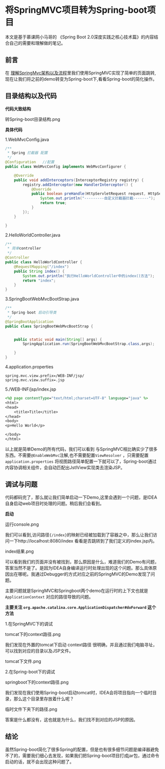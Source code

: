 # 将SpringMVC项目转为Spring-boot项目

本文是基于慕课网小马哥的 《Spring Boot 2.0深度实践之核心技术篇》的内容结合自己的需要和理解做的笔记。

## 前言

在 [理解SpringMvc架构以及流程](https://www.jianshu.com/p/6433a07f909c)里我们使用SpringMVC实现了简单的页面跳转,现在让我们将之前的demo转变为Spring-boot下,看看Spring-boot的简化操作。

## 目录结构以及代码

**代码大致结构**

转Spring-boot目录结构.png



**具体代码**

1.WebMvcConfig.java

```java
/**
 * Spring 拦截器 配置
 */
@Configuration   //配置
public class WebMvcConfig implements WebMvcConfigurer {

    @Override
    public void addInterceptors(InterceptorRegistry registry) {
        registry.addInterceptor(new HandlerInterceptor() {
            @Override
            public boolean preHandle(HttpServletRequest request, HttpServletResponse response, Object handler) throws Exception {
                System.out.println("---------自定义拦截器拦截-------");
                return true;
            }
        });
    }

}
```



2.HelloWorldController.java

```java
/**
 * 简单controller
 */
@Controller
public class HelloWorldController {
    @RequestMapping("/index")
    public String index() {
        System.out.println("执行HelloWorldController中的index()方法");
        return "index";
    }
}
```



3.SpringBootWebMvcBootStrap.java

```java
/**
 * Spring-boot 启动引导类
 */
@SpringBootApplication
public class SpringBootWebMvcBootStrap {


    public static void main(String[] args) {
        SpringApplication.run(SpringBootWebMvcBootStrap.class,args);

    }
}
```



4.application.properties

```properties
spring.mvc.view.prefix=/WEB-INF/jsp/
spring.mvc.view.suffix=.jsp
```



5./WEB-INF/jsp/index.jsp

```jsp
<%@ page contentType="text/html;charset=UTF-8" language="java" %>
<html>
<head>
    <title>Title</title>
</head>
<body>
<p>Hello World</p>

</body>
</html>
```



以上就是简单Demo的所有代码，我们可以看到 与SpringMVC相比确实少了很多东西。不需要`@EnableWebMvc`注解,也不需要配置`ViewResolver` ，只需要配置`application.properties` 将视图路径简单配置一下就可以了，Spring-boot通过内容协调相关组件，会自动匹配出JstlView实现类去渲染JSP。



## 调试与问题

代码都码完了，那么就让我们简单启动一下Demo,这里会遇到一个问题，是IDEA自身启动web项目时处理的问题。稍后我们会看到。

**启动**

运行console.png



我们可以看到,访问路径`{/index}`的映射已经被加载到了容器之中，那么让我们访问一下http://localhost:8080/index 看看是否跳转到了我们定义的index.jsp内。

index结果.png



可以看到我们的页面并没有被找到，那么原因是什么，难道我们的Demo有问题，答案当然不是了。是因为IDEA自身编译运行时处理出现的这个问题。那么具体原因出在哪呢。我通过Debugger的方式对应之前的SpringMVC的Demo发现了问题。

主要问题就是SpringMVC和Springboot两个demo在运行时的上下文也就是 `ApplicationContext` 对应的路径导致的问题。

**主要关注 `org.apache.catalina.core.ApplicationDispatcher#doForward` 这个方法**

1.在SpringMVC下的调试

tomcat下的context路径.png

我们发现在外置的tomcat下启动 context路径 很明确，并且通过我们电脑寻址，可以找到对应的目录以及JSP文件。

tomcat下文件.png



2.在Spring-boot下的调试

springboot下的context路径.png



我们发现在我们使用Spring-boot启动tomcat时，IDEA会将项目指向一个临时目录，那么这个目录里存放着什么呢？

临时文件下夹下的路径.png



答案是什么都没有，这也就是为什么，我们找不到对应的JSP的原因。



## 结论

虽然Spring-boot简化了很多Spring的配置，但是也有很多细节问题是编译器避免不了的，需要我们细心去发现，如果我们把Spring-boot项目打成jar包，通过命令启动的话，就不会出现这种问题了。